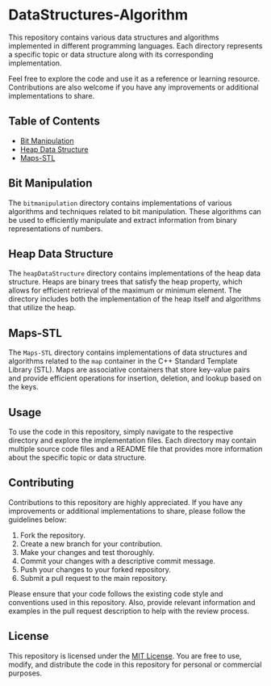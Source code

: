 # DataStructures-Algorithm

This repository contains various data structures and algorithms implemented in different programming languages. Each directory represents a specific topic or data structure along with its corresponding implementation.

Feel free to explore the code and use it as a reference or learning resource. Contributions are also welcome if you have any improvements or additional implementations to share.

## Table of Contents

- [Bit Manipulation](./bitmanipulation)
- [Heap Data Structure](./heapDataStructure)
- [Maps-STL](./Maps-STL)

## Bit Manipulation

The `bitmanipulation` directory contains implementations of various algorithms and techniques related to bit manipulation. These algorithms can be used to efficiently manipulate and extract information from binary representations of numbers.

## Heap Data Structure

The `heapDataStructure` directory contains implementations of the heap data structure. Heaps are binary trees that satisfy the heap property, which allows for efficient retrieval of the maximum or minimum element. The directory includes both the implementation of the heap itself and algorithms that utilize the heap.

## Maps-STL

The `Maps-STL` directory contains implementations of data structures and algorithms related to the `map` container in the C++ Standard Template Library (STL). Maps are associative containers that store key-value pairs and provide efficient operations for insertion, deletion, and lookup based on the keys.

## Usage

To use the code in this repository, simply navigate to the respective directory and explore the implementation files. Each directory may contain multiple source code files and a README file that provides more information about the specific topic or data structure.

## Contributing

Contributions to this repository are highly appreciated. If you have any improvements or additional implementations to share, please follow the guidelines below:

1. Fork the repository.
2. Create a new branch for your contribution.
3. Make your changes and test thoroughly.
4. Commit your changes with a descriptive commit message.
5. Push your changes to your forked repository.
6. Submit a pull request to the main repository.

Please ensure that your code follows the existing code style and conventions used in this repository. Also, provide relevant information and examples in the pull request description to help with the review process.

## License

This repository is licensed under the [MIT License](LICENSE). You are free to use, modify, and distribute the code in this repository for personal or commercial purposes.